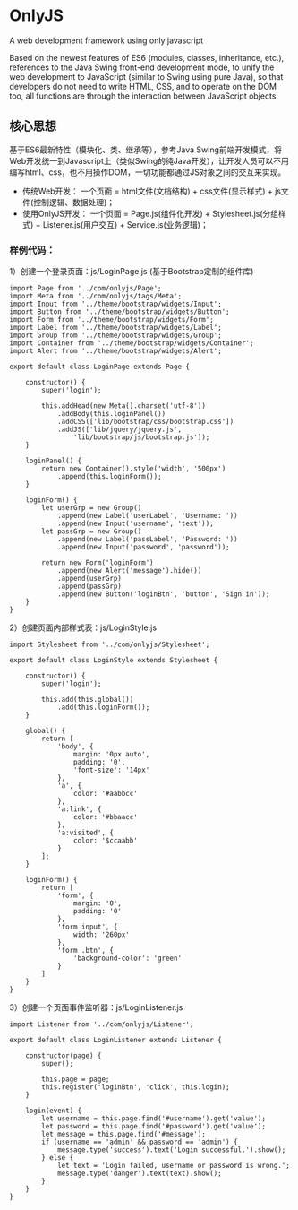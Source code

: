 # OnlyJS
A web development framework using only javascript

Based on the newest features of ES6 (modules, classes, inheritance, etc.), references to the Java Swing front-end development mode, to unify the web development to JavaScript (similar to Swing using pure Java), so that developers do not need to write HTML, CSS, and to operate on the DOM too, all functions are through the interaction between JavaScript objects.

## 核心思想
基于ES6最新特性（模块化、类、继承等），参考Java Swing前端开发模式，将Web开发统一到Javascript上（类似Swing的纯Java开发），让开发人员可以不用编写html、css，也不用操作DOM，一切功能都通过JS对象之间的交互来实现。

* 传统Web开发： 一个页面 = html文件(文档结构) + css文件(显示样式) + js文件(控制逻辑、数据处理)；
* 使用OnlyJS开发：
一个页面 = Page.js(组件化开发) + Stylesheet.js(分组样式) + Listener.js(用户交互) + Service.js(业务逻辑)；

### 样例代码：
1）创建一个登录页面：js/LoginPage.js (基于Bootstrap定制的组件库)
```
import Page from '../com/onlyjs/Page';
import Meta from '../com/onlyjs/tags/Meta';
import Input from '../theme/bootstrap/widgets/Input';
import Button from '../theme/bootstrap/widgets/Button';
import Form from '../theme/bootstrap/widgets/Form';
import Label from '../theme/bootstrap/widgets/Label';
import Group from '../theme/bootstrap/widgets/Group';
import Container from '../theme/bootstrap/widgets/Container';
import Alert from '../theme/bootstrap/widgets/Alert';
 
export default class LoginPage extends Page {

    constructor() {
        super('login');

        this.addHead(new Meta().charset('utf-8'))
            .addBody(this.loginPanel())
            .addCSS(['lib/bootstrap/css/bootstrap.css'])
            .addJS(['lib/jquery/jquery.js',
                'lib/bootstrap/js/bootstrap.js']);
    }

    loginPanel() {
        return new Container().style('width', '500px')
            .append(this.loginForm());
    }

    loginForm() {
        let userGrp = new Group()
            .append(new Label('userLabel', 'Username: '))
            .append(new Input('username', 'text'));
        let passGrp = new Group()
            .append(new Label('passLabel', 'Password: '))
            .append(new Input('password', 'password'));

        return new Form('loginForm')
            .append(new Alert('message').hide())
            .append(userGrp)
            .append(passGrp)
            .append(new Button('loginBtn', 'button', 'Sign in'));
    }
}
```
2）创建页面内部样式表：js/LoginStyle.js
```
import Stylesheet from '../com/onlyjs/Stylesheet';

export default class LoginStyle extends Stylesheet {

    constructor() {
        super('login');

        this.add(this.global())
            .add(this.loginForm());
    }

    global() {
        return [
            'body', {
                margin: '0px auto',
                padding: '0',
                'font-size': '14px'
            },
            'a', {
                color: '#aabbcc'
            },
            'a:link', {
                color: '#bbaacc'
            },
            'a:visited', {
                color: '$ccaabb'
            }
        ];
    }
 
    loginForm() {
        return [
            'form', {
                margin: '0',
                padding: '0'
            },
            'form input', {
                width: '260px'
            },
            'form .btn', {
                'background-color': 'green'
            }
        ]
    }
}
```
3）创建一个页面事件监听器：js/LoginListener.js
```
import Listener from '../com/onlyjs/Listener';

export default class LoginListener extends Listener {

    constructor(page) {
        super();

        this.page = page;
        this.register('loginBtn', 'click', this.login);
    }

    login(event) {
        let username = this.page.find('#username').get('value');
        let password = this.page.find('#password').get('value');
        let message = this.page.find('#message');
        if (username == 'admin' && password == 'admin') {
            message.type('success').text('Login successful.').show();
        } else {
            let text = 'Login failed, username or password is wrong.';
            message.type('danger').text(text).show();
        }
    }
}
```
